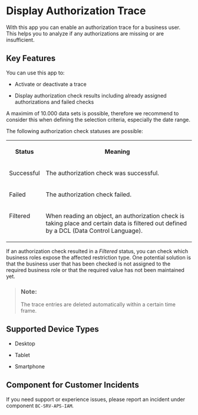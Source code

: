 <!-- loio79b3c9b7701248fe83b81d4b15134e8d -->

# Display Authorization Trace



With this app you can enable an authorization trace for a business user. This helps you to analyze if any authorizations are missing or are insufficient.



## Key Features

You can use this app to:



-   Activate or deactivate a trace

-   Display authorization check results including already assigned authorizations and failed checks

A maximim of 10.000 data sets is possible, therefore we recommend to consider this when defining the selection criteria, especially the date range.

The following authorization check statuses are possible:

<a name="loio79b3c9b7701248fe83b81d4b15134e8d__table_wrh_kry_rhb"/>


<table>
<tr>
<th valign="top">

Status



</th>
<th valign="top">

Meaning



</th>
</tr>
<tr>
<td valign="top">

Successful



</td>
<td valign="top">

The authorization check was successful.



</td>
</tr>
<tr>
<td valign="top">

Failed



</td>
<td valign="top">

The authorization check failed.



</td>
</tr>
<tr>
<td valign="top">

Filtered



</td>
<td valign="top">

When reading an object, an authorization check is taking place and certain data is filtered out defined by a DCL \(Data Control Language\).



</td>
</tr>
</table>

If an authorization check resulted in a *Filtered* status, you can check which business roles expose the affected restriction type. One potential solution is that the business user that has been checked is not assigned to the required business role or that the required value has not been maintained yet.

> ### Note:  
> The trace entries are deleted automatically within a certain time frame.



<a name="loio79b3c9b7701248fe83b81d4b15134e8d__supported_devices"/>

## Supported Device Types

-   Desktop

-   Tablet

-   Smartphone




<a name="loio79b3c9b7701248fe83b81d4b15134e8d__customer_component"/>

## Component for Customer Incidents

If you need support or experience issues, please report an incident under component `BC-SRV-APS-IAM`.

